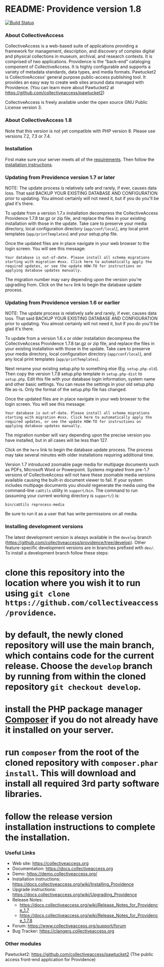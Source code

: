 # README: Providence version 1.8

[![Build Status](https://secure.travis-ci.org/collectiveaccess/providence.png?branch=master)](http://travis-ci.org/collectiveaccess/providence)

### About CollectiveAccess

CollectiveAccess is a web-based suite of applications providing a framework for management, description, and discovery of complex digital and physical collections in museum, archival, and research contexts. It is comprised of two applications. Providence is the “back-end” cataloging component of CollectiveAccess. It is highly configurable and supports a variety of metadata standards, data types, and media formats. Pawtucket2 is CollectiveAccess' general purpose public-access publishing tool. It provides an easy way to create web sites around data managed with Providence. (You can learn more about Pawtucket2 at https://github.com/collectiveaccess/pawtucket2)

CollectiveAccess is freely available under the open source GNU Public License version 3.

### About CollectiveAccess 1.8

Note that this version is not yet compatible with PHP version 8. Please use versions 7.2, 7.3 or 7.4.


### Installation

First make sure your server meets all of the [requirements](https://docs.collectiveaccess.org/wiki/Requirements). Then follow the [installation instructions](https://docs.collectiveaccess.org/wiki/Installing_Providence). 

### Updating from Providence version 1.7 or later

NOTE: The update process is relatively safe and rarely, if ever, causes data loss. That said BACKUP YOUR EXISTING DATABASE AND CONFIGURATION prior to updating. You almost certainly will not need it, but if you do you'll be glad it's there.

To update from a version 1.7.x installation decompress the CollectiveAccess Providence 1.7.8 tar.gz or zip file, and replace the files in your existing installation with those in the update. Take care to preserve your media directory, local configuration directory (`app/conf/local`), any local print templates (`app/printTemplates`) and your setup.php file.

Once the updated files are in place navigate in your web browser to the login screen. You will see this message:

```
Your database is out-of-date. Please install all schema migrations starting with migration #xxx. Click here to automatically apply the required updates, or see the update HOW-TO for instructions on applying database updates manually.
```
 
The migration number may vary depending upon the version you're upgrading from. Click on the `here` link to begin the database update process. 


### Updating from Providence version 1.6 or earlier

NOTE: The update process is relatively safe and rarely, if ever, causes data loss. That said BACKUP YOUR EXISTING DATABASE AND CONFIGURATION prior to updating. You almost certainly will not need it, but if you do you'll be glad it's there.

To update from a version 1.6.x or older installation decompress the CollectiveAccess Providence 1.7.8 tar.gz or zip file, and replace the files in your existing installation with those in the update. Take care to preserve your media directory, local configuration directory (`app/conf/local`), and any local print templates (`app/printTemplates`). 

Next rename your existing setup.php to something else (Eg. `setup.php-old`). Then copy the version 1.7.8 setup.php template in `setup.php-dist` to `setup.php`. Edit this file with your database login information, system name and other basic settings. You can reuse the settings in your old setup.php file as-is. Only the format of the setup.php file has changed. 

Once the updated files are in place navigate in your web browser to the login screen. You will see this message:

```
Your database is out-of-date. Please install all schema migrations starting with migration #xxx. Click here to automatically apply the required updates, or see the update HOW-TO for instructions on applying database updates manually.
```
 
The migration number will vary depending upon the precise version you have installed, but in all cases will be less than 127.
 
Click on the `here` link to begin the database update process. The process may take several minutes with older installations requiring additional time. 

Version 1.7 introduced zoomable page media for multipage documents such as PDFs, Microsoft Word or Powerpoint. Systems migrated from pre-1.7 versions of CollectiveAccess will not have these zoomable media versions available causing the built-in document viewer to fail. If your system includes multipage documents you should regenerate the media using the command-line `caUtils` utility in `support/bin`. The command to run (assuming your current working directory is `support/`) is:

```
bin/caUtils reprocess-media 
```

Be sure to run it as a user that has write permissions on all media.

### Installing development versions

The latest development version is always available in the `develop` branch (https://github.com/collectiveaccess/providence/tree/develop). Other feature-specific development versions are in branches prefixed with `dev/`. To install a development branch follow these steps:

# clone this repository into the location where you wish it to run using `git clone https://github.com/collectiveaccess/providence`.
# by default, the newly cloned repository will use the main branch, which contains code for the current release. Choose the `develop` branch by running from within the cloned repository `git checkout develop`.
#  install the PHP package manager [Composer](https://getcomposer.org) if you do not already have it installed on your server.
# run `composer` from the root of the cloned repository with `composer.phar install`. This will download and install all required 3rd party software libraries. 
# follow the release version installation instructions to complete the installation.

### Useful Links

* Web site: https://collectiveaccess.org
* Documentation: https://docs.collectiveaccess.org
* Demo: https://demo.collectiveaccess.org/
* Installation instructions: https://docs.collectiveaccess.org/wiki/Installing_Providence
* Upgrade instructions: https://docs.collectiveaccess.org/wiki/Upgrading_Providence
* Release Notes:  
  * https://docs.collectiveaccess.org/wiki/Release_Notes_for_Providence_1.7
  * https://docs.collectiveaccess.org/wiki/Release_Notes_for_Providence_1.7.8
* Forum: https://www.collectiveaccess.org/support/forum
* Bug Tracker: https://clangers.collectiveaccess.org


### Other modules

Pawtucket2: https://github.com/collectiveaccess/pawtucket2 (The public access front-end application for Providence)
